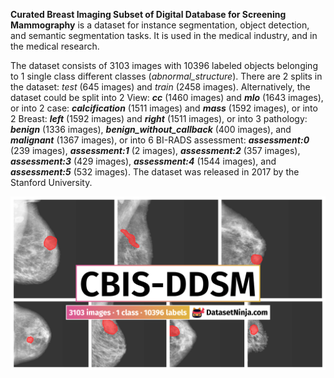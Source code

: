 **Curated Breast Imaging Subset of Digital Database for Screening Mammography** is a dataset for instance segmentation, object detection, and semantic segmentation tasks. It is used in the medical industry, and in the medical research. 

The dataset consists of 3103 images with 10396 labeled objects belonging to 1 single class different classes (*abnormal_structure*). There are 2 splits in the dataset: *test* (645 images) and *train* (2458 images). Alternatively, the dataset could be split into 2 View: ***cc*** (1460 images) and ***mlo*** (1643 images), or into 2 case: ***calcification*** (1511 images) and ***mass*** (1592 images), or into 2 Breast: ***left*** (1592 images) and ***right*** (1511 images), or into 3 pathology: ***benign*** (1336 images), ***benign_without_callback*** (400 images), and ***malignant*** (1367 images), or into 6 BI-RADS assessment: ***assessment:0*** (239 images), ***assessment:1*** (2 images), ***assessment:2*** (357 images), ***assessment:3*** (429 images), ***assessment:4*** (1544 images), and ***assessment:5*** (532 images). The dataset was released in 2017 by the Stanford University.

<img src="https://github.com/dataset-ninja/cbis-ddsm/raw/main/visualizations/poster.png">
